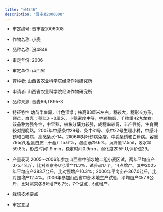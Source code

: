 ```yaml
---
title: "汾4846"
description: "晋审麦2006008"
---
```

* 审定编号:  晋审麦2006008

*  作物名称:  小麦

*  品种名称:  汾4846

*  审定年份:  2006

*  审定单位:  山西省

* 育种者:   山西省农业科学院经济作物研究所

*  申请者:   山西省农业科学院经济作物研究所

*  品种来源:   晋麦66/TK95-3

*  特征特性
 幼苗半匍匐，叶色深绿；株高83厘米左右，穗较大，穗形长方形，顶芒、白壳；穗长6～8厘米，小穗密度中等，护颖椭圆，千粒重42克左右。该品种为强冬性，中早熟，植株分蘖力较强，成穗率较高，丰产性好，生育期较对照晚熟。2005年中感条中29号、条中31号、条中32号生理小种，中感叶锈和白粉病，高感条水-14。2006年对叶绣病免疫，中感条绣和白粉病。容重795g/l,粗蛋白质（干基）15.61%，湿面筋29.6%，沉降值17.5ml，吸水率59.8％，形成时间1.9 min，稳定时间0.9min，弱化度205F.U,评价值29。

*  产量表现
 2005～2006年参加山西省中部水地二组小麦区试，两年平均亩产375.4公斤，比对照京冬8号增产11.3%，试验点17个，14点增产。其中2005年平均亩产383.7公斤，比对照增产10.3%；2006年平均亩产367.0公斤，比对照增产12.4%。2006年参加山西省中部水地生产试验，平均亩产357.9公斤，比对照京冬8号增产6.7％，7个试点，6点增产。

*  栽培技术要点


*  审定意见


